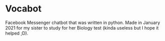 # Vocabot
Facebook Messenger chatbot that was written in python. Made in January 2021 for my sister to study for her Biology test (kinda useless but I hope it helped ;D).
